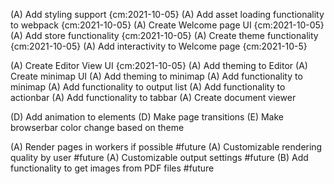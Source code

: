 (A) Add styling support {cm:2021-10-05}
(A) Add asset loading functionality to webpack {cm:2021-10-05}
(A) Create Welcome page UI {cm:2021-10-05}
(A) Add store functionality {cm:2021-10-05}
(A) Create theme functionality {cm:2021-10-05}
(A) Add interactivity to Welcome page {cm:2021-10-5}

(A) Create Editor View UI {cm:2021-10-05}
(A) Add theming to Editor
(A) Create minimap UI
(A) Add theming to minimap
(A) Add functionality to minimap
(A) Add functionality to output list
(A) Add functionality to actionbar
(A) Add functionality to tabbar
(A) Create document viewer

(D) Add animation to elements
(D) Make page transitions
(E) Make browserbar color change based on theme

(A) Render pages in workers if possible #future
(A) Customizable rendering quality by user #future
(A) Customizable output settings #future
(B) Add functionality to get images from PDF files #future 


